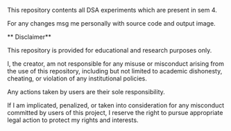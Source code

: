 This repository contents all DSA experiments which are present in sem 4.

For any changes msg me personally with source code and output image.

** Disclaimer**

This repository is provided for educational and research purposes only.

I, the creator, am not responsible for any misuse or misconduct arising from the use of this repository, including but not limited to academic dishonesty, cheating, or violation of any institutional policies.

Any actions taken by users are their sole responsibility.

If I am implicated, penalized, or taken into consideration for any misconduct committed by users of this project, I reserve the right to pursue appropriate legal action to protect my rights and interests.